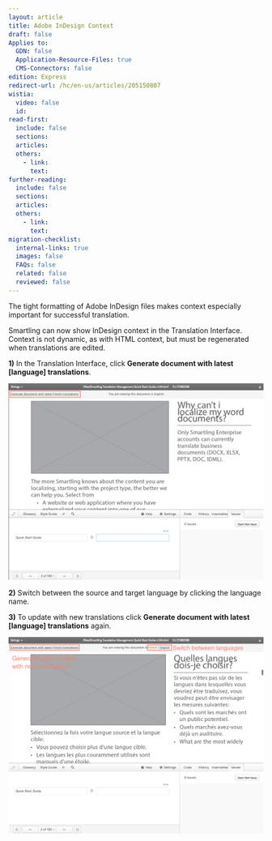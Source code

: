 ```yaml
---
layout: article
title: Adobe InDesign Context
draft: false
Applies to:
  GDN: false
  Application-Resource-Files: true
  CMS-Connectors: false
edition: Express
redirect-url: /hc/en-us/articles/205150807
wistia:
  video: false
  id:
read-first:
  include: false
  sections:
  articles:
  others:
    - link:
      text:
further-reading:
  include: false
  sections:
  articles:
  others:
    - link:
      text:
migration-checklist:
  internal-links: true
  images: false
  FAQs: false
  related: false
  reviewed: false
---
```



The tight formatting of Adobe InDesign files makes context especially important for successful translation.

Smartling can now show InDesign context in the Translation Interface. Context is not dynamic, as with HTML context, but must be regenerated when translations are edited.

**1)** In the Translation Interface, click **Generate document with latest [language] translations**.

![](/uploads/versions/smartling___translations_management-12---x----1110-855x---.png)

**2)** Switch between the source and target language by clicking the language name.

**3)** To update with new translations click **Generate document with latest [language] translations** again.

![](/uploads/versions/smartling___translations_management-13---x----1109-855x---.png)